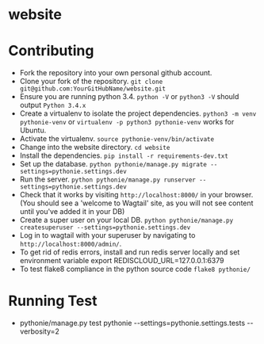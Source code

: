 # website

# Contributing
 - Fork the repository into your own personal github account. 
 - Clone your fork of the repository. `git clone git@github.com:YourGitHubName/website.git`
 - Ensure you are running python 3.4. `python -V` or `python3 -V` should output `Python 3.4.x`
 - Create a virtualenv to isolate the project dependencies. `python3 -m venv pythonie-venv` or `virtualenv -p python3 pythonie-venv` works for Ubuntu.
 - Activate the virtualenv. `source pythonie-venv/bin/activate`
 - Change into the website directory. `cd website`
 - Install the dependencies. `pip install -r requirements-dev.txt`
 - Set up the database. `python pythonie/manage.py migrate --settings=pythonie.settings.dev`
 - Run the server. `python pythonie/manage.py runserver --settings=pythonie.settings.dev`
 - Check that it works by visiting `http://localhost:8000/` in your browser. (You should see a 'welcome to Wagtail' site, as you will not see content until you've added it in your DB)
 - Create a super user on your local DB. `python pythonie/manage.py createsuperuser --settings=pythonie.settings.dev`
 - Log in to wagtail with your superuser by navigating to `http://localhost:8000/admin/`.
 - To get rid of redis errors, install and run redis server locally and set environment variable export REDISCLOUD_URL=127.0.0.1:6379
 - To test flake8 compliance in the python source code `flake8 pythonie/`

# Running Test
 - pythonie/manage.py test pythonie --settings=pythonie.settings.tests --verbosity=2
